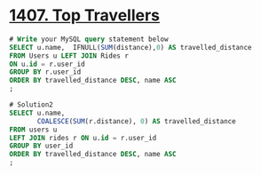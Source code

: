 # [1407. Top Travellers](https://leetcode.com/problems/top-travellers)

```sql
# Write your MySQL query statement below
SELECT u.name,  IFNULL(SUM(distance),0) AS travelled_distance
FROM Users u LEFT JOIN Rides r
ON u.id = r.user_id
GROUP BY r.user_id
ORDER BY travelled_distance DESC, name ASC
;

# Solution2
SELECT u.name, 
       COALESCE(SUM(r.distance), 0) AS travelled_distance
FROM users u
LEFT JOIN rides r ON u.id = r.user_id
GROUP BY user_id
ORDER BY travelled_distance DESC, name ASC
;
```
